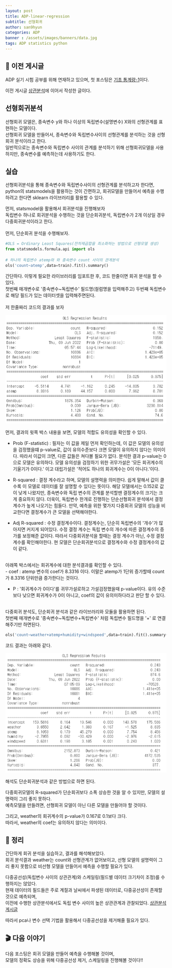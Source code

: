 ```yaml
---
layout: post
title: ADP-linear-regression
subtitle: 선형회귀
author: san9hyun
categories: ADP
banner : /assets/images/banners/data.jpg
tags: ADP statistics python
---
```


## 🚪 이전 게시글

ADP 실기 시험 공부를 위해 연재하고 있으며,
첫 포스팅은 [기초 통계량-1](https://predictorssh.github.io/adp/2022/03/11/ADP-statistics-0.html)이다.


이전 게시글 [상관분석](https://predictorssh.github.io/adp/2022/04/07/ADP-statistics-3.html)에 이어서 작성한 글이다.

## 선형회귀분석
선형회귀 모델은, 종속변수 y와 하나 이상의 독립변수(설명변수) X와의 선형관계를 표현하는 모델이다.<br>
선형회귀 모델을 만들어서, 종속변수와 독립변수사이의 선형관계를 분석하는 것을 선형회귀 분석이라고 한다.<br>
일반적으로는 종속변수와 독립변수 사이의 관계를 분석하기 위해 선형회귀모델을 사용하지만, 종속변수를 예측하는데 사용하기도 한다.<br>

##  실습
선형회귀분석을 통해 종속변수와 독립변수사이의 선형관계를 분석하고자 한다면,<br>
python의 statsmodels을 활용하는 것이 간편하고, 회귀모델을 만들어서 예측을 수행하려고 한다면 sklearn 라이브러리를 활용할 수 있다.<br>

먼저, statsmodel을 활용해서 회귀분석을 진행해보자<br>
독립변수 하나로 회귀분석을 수행하는 것을 단순회귀분석, 독립변수가 2개 이상일 경우 다중회귀분석이라고 한다.<br>
<br>
먼저, 단순회귀 분석을 수행해보자.<br>

```python
#OLS = Ordinary Least Squares(잔차제곱합을 최소화하는 방법으로 선형모델 생성)
from statsmodels.formula.api import ols

# 하나의 독립변수 atemp와 와 종속변수 count 사이의 관계분석
ols('count~atemp',data=train).fit().summary()
```
간단하다. 이렇게 필요한 라이브러리를 임포트한 후, 코드 한줄이면 회귀 분석을 할 수 있다.<br>
첫번째 매개변수로 '종속변수~독립변수' 필드명(컬럼명을 입력해주고) 두번째 독립변수로 해당 필드가 있는 데이터셋을 입력해주면된다.<br>
<br>
저 한줄짜리 코드의 결과를 보자<br>

![ols_result](/assets/images/contents/Linear_Regression/ols_result.PNG)

먼저, 결과의 윗쪽 박스 내용을 보면, 모델의 적합도 유의성을 확인할 수 있다.<br>

- Prob (F-statistic) : 필자는 이 값을 제일 먼저 확인하는데, 이 값은 모델의 유의성을 검정했을떄 p-value로, 값이 유의수준보다 크면 모델이 유의하지 않다는 의미이다.
따라서 이값이 크면, 다른 값들은 쳐다볼 필요가 없다. 분석한 결과 p-value는 0으로 모델은 유의하다. 모델 유의성을 검정하기 위한 귀무가설은 '모든 회귀계수의 기울기가 0이다.'
  이고 대립가설은 '적어도 하나의 회귀계수는 0이 아니다.'이다.

- R-squared : 결정 계수라고 하며, 모델의 설명력을 의미한다. 쉽게 말해서 값이 클수록 이 모델로 데이터를 잘 설명할 수 있다는 뜻이다. 해당 모델에서는 0.152로 값이 낮게 나왔지만, 
종속변수와 독립 변수의 관계를 분석할땐 결정계수의 크기는 크게 중요하지 않다. 더욱이, 독립변수 한개로 진행하는 단순선형회귀 분석에서 결정계수가 높게 나오기는 힘들다.
  만약, 예측을 위한 몇가지 다중회귀 모델의 성능을 비교한다면 결정계수가 큰 모델을 선택해야한다.
  
- Adj R-squared : 수정 결정계수이다. 결정계수는, 단순히 독립변수의 '개수'가 많아지면 커지게 되어있다. 수정 결정 계수는 독립 변수의 개수에 따른 결정계수의 증가를 보정해준 값이다.
따라서 다중회귀분석을 할때는 결정 계수가 아닌, 수정 결정 계수를 확인해야한다. 현 모델은 단순회귀분석으로 결정계수와 수정 결정계수의 값이 같다.

<br>
아래쪽 박스에서는 회귀계수에 대한 분석결과를 확인할 수 있다.<br> 
- coef : atemp 변수의 coef가 8.3316 이다. 이말은 atemp가 1단위 증가할때 count가 8.3316 단위만큼 증가한다는 것이다. 

- P : '회귀계수가 0이다'를 귀무가설로하고 가설검정했을때 p-value이다. 유의 수준보다 낮으면 회귀계수가 0이 아니고, coef의 값이 유의미하다라고 판단 할 수 있다. 

<br>
다중회귀 분석도, 단순회귀 분석과 같은 라이브러리와 모듈을 활용하면 된다.<br>
첫번째 매개변수로 '종속변수~독립변수+독립변수' 처럼 독립변수 필드명을 '+' 로 연결해주기만 하면된다.

```python
ols('count~weather+atemp+humidity+windspeed',data=train).fit().summary()
```

코드 결과는 아래와 같다.<br>

![ols_result](/assets/images/contents/Linear_Regression/multi_ols_result.PNG)

해석도 단순회귀분석과 같은 방법으로 하면 된다.<br>

다중회귀모델의 R-squared가 단순회귀보다 소폭 상승한 것을 알 수 있지만, 모델의 설명력이 그리 좋지 못하다.<br>
예측모델을 만들려면, 선형회귀 모델이 아닌 다른 모델을 만들어야 할 것이다.<br>

그리고, weather의 회귀계수의 p-value가 0.167로 0.1보다 크다.<br> 
따라서, weather의 coef는 유의하지 않다는 의미이다. 

## 📌 정리
간단하게 회귀 분석을 실습하고, 결과를 해석해보았다.<br>
회귀 분석결과 weather는 count와 선형관계가 없어보이고, 선형 모델의 설명력이 그리 좋지 못함으로 비선형 모델을 만들어서 예측을 수행할 필요가 있다.

다중공선성(독립변수 사이의 상관관계)와 스케일링(필드별 데이터 크기차이 조정)를 수행하지는 않았다.<br>
현재 데이터의 필드들은 주로 계절과 날씨에서 파생된 데이터로, 다중공선성이 존재할 것으로 예측되며, <br>
이전에 수행한 상관분석에서도 독립 변수 사이의 높은 상관관계과 관찰되었다. [상관분석 게시글](https://predictorssh.github.io/adp/2022/03/31/ADP-statistics-2.html)

따라서 pca나 변수 선택 기법을 활용해서 다중공선성을 제거해줄 필요가 있다. 

## 🎬 다음 이야기
다음 포스팅은 회귀 모델을 만들어 예측을 수행해볼 것이며,<br>
모델의 정확도 상승을 위해 다중공선성 제거, 스케일링을 진행해볼 것이다!!
